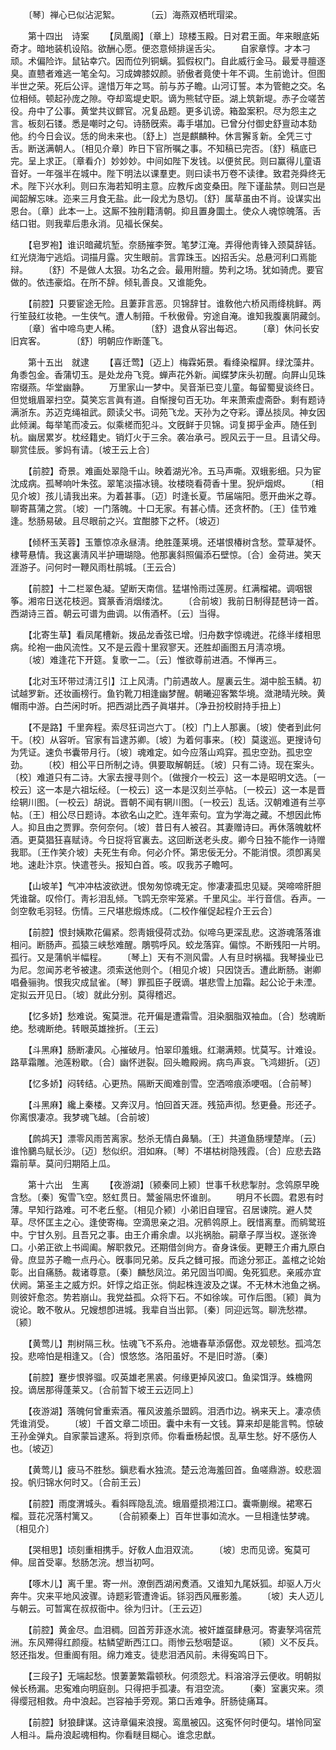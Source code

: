 <!-- { "loadSidebar": true } -->
　　〔琴〕禅心已似沾泥絮。　　　　〔云〕海燕双栖玳瑁梁。 

　　第十四出　诗案 
　　【凤凰阁】〔章上〕琼楼玉殿。日对君王面。年来眼底妬奇才。暗地装机设陷。欲酬心愿。便恣意倾排逞舌尖。 
　　自家章惇。才本刁顽。术偏险诈。鼠钻幸穴。因而位列铜螭。狐假权门。自此威行金马。最爱寻膻逐臭。直戆者难逃一笔全勾。习成婢膝奴颜。骄傲者竟使十年不调。生前诡计。但图半世之荣。死后公评。遑惜万年之骂。前与苏子瞻。山河订誓。本为管鲍之交。名位相倾。顿起孙庞之隙。夺却鸾堤史职。谪为熊轼守臣。湖上筑新堤。赤子佥嗟苦役。舟中了公事。黄堂共议鳏官。况复品题。更多讥谤。箱盈案积。尽为怨主之言。板刻石镂。悉是嘲时之句。诗肠旣索。毒手堪加。已曾分付御史舒亶动本劾他。约今日会议。恁的尙未来也。〔舒上〕岂是麒麟种。休言獬豸新。全凭三寸舌。断送满朝人。〔相见介章〕昨日下官所嘱之事。不知稿已完否。〔舒〕稿底已完。呈上求正。〔章看介〕妙妙妙。中间如陛下发钱。以便贫民。则曰赢得儿童语音好。一年强半在城中。陛下明法以课羣吏。则曰读书万卷不读律。致君尧舜终无术。陛下兴水利。则曰东海若知明主意。应教斥卤变桑田。陛下谨盐禁。则曰岂是闻韶解忘味。迩来三月食无盐。此一段尤为恳切。〔舒〕属草虽由不肖。设谋实出恩台。〔章〕此本一上。这厮不独削籍淸朝。抑且置身圜土。使众人魂惊魄落。舌结口钳。则我辈后患永消。见福长保矣。 

　　【皂罗袍】谁识暗藏坑堑。奈肠摧李贺。笔梦江淹。弄得他靑锋入颈莫辞铦。红光烧海宁逃熖。词描月露。灾生眼前。言霏珠玉。凶招舌尖。总悬河利口焉能辩。 
　　〔舒〕不是做人太狠。功名之会。最用附膻。势利之场。犹如骑虎。要官做的。依违豪焰。在所不辞。倾轧善良。又谁能免。 

　　【前腔】只要宦途无险。且萋菲言恶。贝锦辞甘。谁敎他六桥风雨绛桃鲜。两行笙鼓红妆艳。一生侠气。遭人制箝。千秋傲骨。穷途自淹。谁知我腹裏阴藏剑。 
　　〔章〕省中啼鸟吏人稀。　　　　〔舒〕退食从容出每迟。 
　　〔章〕休问长安旧宾客。　　　　〔舒〕明朝应作断蓬飞。 

　　第十五出　就逮 
　　【喜迁莺】〔迈上〕梅霖妬景。看绛染榴屛。绿沈藻井。角黍包金。香蒲切玉。是处龙舟飞竞。蝉声花外新。闻蝶梦床头初醒。向屛山见珠帘缀燕。华堂幽静。 
　　万里家山一梦中。吴音渐已变儿童。每留蜀叟谈终日。但觉蛾眉翠扫空。莫笑忘言眞有道。自惭搜句百无功。年来萧索虚斋卧。剩有题诗满浙东。苏迈克绳祖武。颇读父书。词苑飞龙。天孙为之夺彩。谭丛掞凤。神女因此倾澜。每举笔而凌云。似乘槎而犯斗。文旣鲜于贝锦。词复掷乎金声。随任到杭。幽居累岁。枕经籍史。销灯火于三余。袭冶承弓。觊风云于一旦。且请父母。聊赏佳辰。爹妈有请。〔坡王云上合〕 

　　【前腔】奇景。难画处翠隐千山。映着湖光冷。五马声嘶。双蛾影细。只为宦沈成病。孤琴响叶朱弦。翠笔淡描冰镜。妆楼晓看荷香十里。猊炉烟烬。 
　　〔相见介坡〕孩儿请我出来。为着甚事。〔迈〕时逢长夏。节届端阳。愿开曲米之尊。聊寄菖蒲之赏。〔坡〕一门落魄。十口无家。有甚心情。还贪杯酌。〔王〕佳节难逢。愁肠易破。且尽眼前之兴。宜酣膝下之杯。〔坡迈〕 

　　【倾杯玉芙蓉】玉簟惊凉永昼淸。绝胜蓬莱境。还堪恨椿树含愁。萱草凝怀。棣萼悬情。我这裏淸风半护珊瑚隐。他那裏斜照偏添石壁惊。〔合〕金荷进。笑天涯游子。问何时一鞭风雨杜鹃城。〔王云合〕 

　　【前腔】十二栏翠色凝。望断天南信。猛堪怜雨过莲房。红满榴裙。调咽银筝。湘帘日送花枝迥。寳篆香消烟缕沈。 
　　〔合前坡〕我前日制得琵琶诗一首。西湖诗三首。朝云可谱为曲调。以侑酒杯。〔云〕当得。 

　　【北寄生草】看凤尾槽新。拨品龙香弦已增。归舟数字惊魂迸。花绦半缕相思病。纶袍一曲风流性。又不是云霞十里寂寥天。还胜却画图五月淸凉境。 
　　〔坡〕难逢花下开筵。复歌一二。〔云〕惟欲尊前进酒。不惮再三。 

　　【北对玉环带过淸江引】江上风淸。门前遇故人。屋裏云生。湖中脍玉鳞。初试越罗新。还妆画榜行。鱼钓靴刀相逢幽梦醒。朝曦迎客繁华境。潋滟晴光映。黄帽雨中游。白苎闲时听。把西湖比西子眞堪并。〔净丑扮校尉持手扭上〕 

　　【不是路】千里奔程。索尽狂词岂六丁。〔校〕门上人那裏。〔坡〕使者到此何干。〔校〕从容听。官家有旨逮苏卿。〔坡〕为着何事来。〔校〕莫逡巡。更搜诗句为凭证。速负书囊带月行。〔坡〕魂难定。如今应落山鸡穽。孤忠空劲。孤忠空劲。 
　　〔校〕相公平日所制之诗。俱要取解朝廷。〔坡〕只有二诗。现在案头。〔校〕难道只有二诗。大家去搜寻则个。〔做搜介一校云〕这一本是昭明文选。〔一校云〕这一本是六祖坛经。〔一校云〕这一本是汉刻兰亭帖。〔一校云〕这一本是晋绘辋川图。〔一校云〕胡说。晋朝不闻有辋川图。〔一校云〕乱话。汉朝难道有兰亭帖。〔王〕相公尽日题诗。本欲名山之贮。连年索句。宜为学海之藏。不想因此怖人。抑且由之贾罪。奈何奈何。〔坡〕昔日有人被召。其妻赠诗曰。再休落魄躭杯酒。更莫猖狂喜赋诗。今日捉将官裏去。这回断送老头皮。卿今日独不能作一诗赠我耶。〔王作笑介坡〕夫死生有命。何必介怀。第忠佞无分。不能消恨。须卽离吴地。速赴汴京。快遣苍头。报知白首。咳。叹我苏子瞻呵。 

　　【山坡羊】气冲冲枯波欲迸。恨匆匆惊魂无定。惨凄凄孤忠见疑。哭啼啼肝胆凭谁罄。叹伶仃。靑衫泪乱倾。飞鹍无奈牢笼紧。千里风尘。半行音信。呑声。一剑空敎毛羽轻。伤情。三尺堪悲煅炼成。〔二校作催促起程介王云合〕 

　　【前腔】恨封姨欺花偏紧。怨靑娥侵荷忒劲。似啼乌更深乱悲。这游魂落落谁相问。断肠声。孤猿三峡愁难醒。鵰鹗呼风。蛟龙落穽。偏惊。不断残阳一片明。孤行。又是蒲帆半幅程。 
　　〔琴上〕天有不测风雷。人有旦时祸福。我琴操业已为尼。忽闻苏老爷被逮。须索送他则个。〔相见介坡〕只因饶舌。遭此断肠。谢卿唱叠骊驹。恨我灾成鼠雀。〔琴〕罪孤臣子旣谪。堪悲雪上加霜。起公论于未湮。定拟云开见日。〔坡〕就此分别。莫得稽迟。 

　　【忆多娇】愁难说。寃莫泄。花开偏是遭霜雪。泪染胭脂双袖血。〔合〕愁魂断绝。愁魂断绝。转眼英雄挫折。〔王云〕 

　　【斗黑麻】肠断凄风。心摧破月。怕翠印羞蛾。红潮满颊。忧莫写。计难设。路草霜雕。池莲粉歇。〔合〕幽怀迸裂。回头瞻殿阙。病鸟声哀。飞鸿翅折。〔迈〕 

　　【忆多娇】闷转结。心更热。隔断天阍难剖雪。空洒啼痕添哽咽。〔合前琴〕 

　　【斗黑麻】纔上秦楼。又奔汉月。怕回首天涯。残笳声彻。愁更叠。形还孑。你离恨凄凉。我梦魂飞越。〔合前坡〕 

　　【鹧鸪天】漂零风雨苦离家。愁杀无情白鼻騧。〔王〕共道鱼肠埋楚岸。〔云〕谁怜鵩鸟赋长沙。〔迈〕愁似织。泪如麻。〔琴〕不堪枯树隐残霞。〔合〕应悲去路霜前草。莫问归期陌上瓜。 

　　第十六出　生离 
　　【夜游湖】〔颍秦同上颍〕世事千秋悲掣肘。念鸰原早晚含愁。〔秦〕寃雪飞空。怒虹贯日。鬵釜隔忠怀谁剖。 
　　明月不长圆。君恩有时薄。早知行路难。可不老丘壑。〔相见介颍〕小弟旧自理官。召居谏院。避人焚草。尽怀匡主之心。逢使寄梅。空滴思亲之泪。况鹡鸰原上。旣惜离羣。而鹓鹭班中。宁甘久别。且吾兄之事。由王介甫余虐。以兆祸胎。嗣章子厚当权。遂张谗口。小弟正欲上书阊阖。解职救兄。还期借剑尙方。奋身诛佞。更鞭王介甫九原白骨。庶显苏子瞻一点丹心。旣事同兄弟。反兵之雠可报。而途分邪正。盖棺之论始彰。出自痛肠。裁诸尊意。〔秦〕麟愁凤泣。弟兄固当叩阍。兔死狐悲。亲戚亦宜伏阙。第圣主之威方炽。奸惇之焰正张。倘起株连波及之谋。不无林木池鱼之祸。则彼奸愈恣。势若崩山。我党益孤。众将下石。不如徐竢。可作后图。〔颍〕眞为谠论。敢不敬从。兄嫂想卽进城。我辈自当出郭。〔秦〕同迎远驾。聊洗愁襟。〔颍〕 

　　【黄莺儿】荆树隔三秋。怯魂飞不系舟。池塘春草添僝僽。双龙顿愁。孤鸿怎投。悲啼怕是相逢又。〔合〕恨悠悠。洛阳虽好。不是旧时游。〔秦〕 

　　【前腔】蹇步恨骅骝。叹英雄老黑裘。何缘更掉风波口。鱼梁饵浮。蛛檐网投。谪居那得蓬莱又。〔合前暂下坡王云迈同上〕 

　　【夜游湖】落魄何曾重索酒。罹风波羞杀盟鸥。泪洒巾边。祸来天上。凄凉债凭谁消受。 
　　〔坡〕千首文章二顷田。囊中未有一文钱。算来却是能言鸭。惊破王孙金弹丸。自家蒙旨逮系。将到京师。你看垂杨起恨。乱草生愁。好不感伤人也。〔坡迈〕 

　　【黄莺儿】疲马不胜愁。鎭悲看水独流。楚云沧海羞回首。鱼嗟鼎游。蛟悲涸投。帆归锦水何时又。〔合前王云〕 

　　【前腔】雨度渭城头。看斜晖隐乱流。蛾眉蹙损湘江口。囊嘶蒯缑。裙寒石榴。荳花况落村篱又。 
　　〔合前颍秦上〕百年世事如流水。一旦相逢怯梦魂。〔相见介〕 

　　【哭相思】顷刻重相携手。好敎人血泪双流。 
　　〔坡〕忠而见谤。寃莫可伸。屈首受辜。愁肠怎浣。想当初呵。 

　　【啄木儿】离千里。寄一州。潦倒西湖闲煑酒。又谁知九尾妖狐。却驱人万火奔牛。灾来平地风波骤。诗题彩管遭谗诟。铩羽西风雁影羞。 
　　〔坡〕夫人迈儿与朝云。可暂寓在叔叔衙中。徐为归计。〔王云迈〕 

　　【前腔】黄金尽。血泪稠。回首芳菲逐水流。被奸雄虿肆悬河。寄妻孥鸿宿荒洲。东风殢得红颜瘦。枯鳞望断西江口。雨惨云愁咽楚讴。 
　　〔颍〕义不反兵。怒还指发。但重阍有阻。绵力难支。徒悲泪洒风前。未得寃鸣日下。 

　　【三段子】无端起愁。恨萋萋繁霜顿秋。何须怨尤。料溶溶浮云便收。明朝拟候长杨漏。忠寃难向明庭剖。只得把手孤凄。有泪空流。 
　　〔秦〕室裏灾来。须得缨冠相救。舟中浪起。岂容袖手旁观。第口舌难争。肝肠徒痛耳。 

　　【前腔】豺狼肆谋。这诗章偏来浪搜。鸾凰被囚。这寃怀何时便勾。堪怜同室人相斗。扁舟浪起魂相构。你看瞇目糊心。谁念忠猷。 
